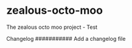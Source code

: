 # zealous-octo-moo
The zealous octo moo project - Test


Changelog
###########
Add a changelog file
